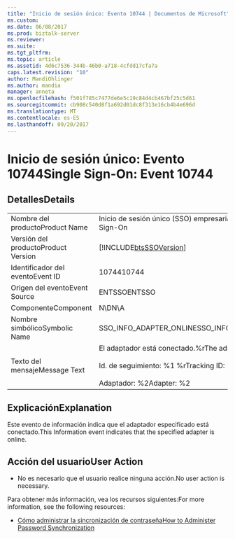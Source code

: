 ```yaml
---
title: "Inicio de sesión único: Evento 10744 | Documentos de Microsoft"
ms.custom: 
ms.date: 06/08/2017
ms.prod: biztalk-server
ms.reviewer: 
ms.suite: 
ms.tgt_pltfrm: 
ms.topic: article
ms.assetid: 4d6c7536-344b-46b0-a718-4cfdd17cfa7a
caps.latest.revision: "10"
author: MandiOhlinger
ms.author: mandia
manager: anneta
ms.openlocfilehash: f501f785c7477de6e5c19c84d4cb467bf25c5d61
ms.sourcegitcommit: cb908c540d8f1a692d01dc8f313e16cb4b4e696d
ms.translationtype: MT
ms.contentlocale: es-ES
ms.lasthandoff: 09/20/2017
---
```

# <a name="single-sign-on-event-10744"></a><span data-ttu-id="4e832-102">Inicio de sesión único: Evento 10744</span><span class="sxs-lookup"><span data-stu-id="4e832-102">Single Sign-On: Event 10744</span></span>
## <a name="details"></a><span data-ttu-id="4e832-103">Detalles</span><span class="sxs-lookup"><span data-stu-id="4e832-103">Details</span></span>  
  
|||  
|-|-|  
|<span data-ttu-id="4e832-104">Nombre del producto</span><span class="sxs-lookup"><span data-stu-id="4e832-104">Product Name</span></span>|<span data-ttu-id="4e832-105">Inicio de sesión único (SSO) empresarial</span><span class="sxs-lookup"><span data-stu-id="4e832-105">Enterprise Single Sign-On</span></span>|  
|<span data-ttu-id="4e832-106">Versión del producto</span><span class="sxs-lookup"><span data-stu-id="4e832-106">Product Version</span></span>|[!INCLUDE[btsSSOVersion](../includes/btsssoversion-md.md)]|  
|<span data-ttu-id="4e832-107">Identificador del evento</span><span class="sxs-lookup"><span data-stu-id="4e832-107">Event ID</span></span>|<span data-ttu-id="4e832-108">10744</span><span class="sxs-lookup"><span data-stu-id="4e832-108">10744</span></span>|  
|<span data-ttu-id="4e832-109">Origen del evento</span><span class="sxs-lookup"><span data-stu-id="4e832-109">Event Source</span></span>|<span data-ttu-id="4e832-110">ENTSSO</span><span class="sxs-lookup"><span data-stu-id="4e832-110">ENTSSO</span></span>|  
|<span data-ttu-id="4e832-111">Componente</span><span class="sxs-lookup"><span data-stu-id="4e832-111">Component</span></span>|<span data-ttu-id="4e832-112">N\D</span><span class="sxs-lookup"><span data-stu-id="4e832-112">N\A</span></span>|  
|<span data-ttu-id="4e832-113">Nombre simbólico</span><span class="sxs-lookup"><span data-stu-id="4e832-113">Symbolic Name</span></span>|<span data-ttu-id="4e832-114">SSO_INFO_ADAPTER_ONLINE</span><span class="sxs-lookup"><span data-stu-id="4e832-114">SSO_INFO_ADAPTER_ONLINE</span></span>|  
|<span data-ttu-id="4e832-115">Texto del mensaje</span><span class="sxs-lookup"><span data-stu-id="4e832-115">Message Text</span></span>|<span data-ttu-id="4e832-116">El adaptador está conectado.%r</span><span class="sxs-lookup"><span data-stu-id="4e832-116">The adapter is online.%r</span></span><br /><br /> <span data-ttu-id="4e832-117">Id. de seguimiento: %1 %r</span><span class="sxs-lookup"><span data-stu-id="4e832-117">Tracking ID: %1%r</span></span><br /><br /> <span data-ttu-id="4e832-118">Adaptador: %2</span><span class="sxs-lookup"><span data-stu-id="4e832-118">Adapter: %2</span></span>|  
  
## <a name="explanation"></a><span data-ttu-id="4e832-119">Explicación</span><span class="sxs-lookup"><span data-stu-id="4e832-119">Explanation</span></span>  
 <span data-ttu-id="4e832-120">Este evento de información indica que el adaptador especificado está conectado.</span><span class="sxs-lookup"><span data-stu-id="4e832-120">This Information event indicates that the specified adapter is online.</span></span>  
  
## <a name="user-action"></a><span data-ttu-id="4e832-121">Acción del usuario</span><span class="sxs-lookup"><span data-stu-id="4e832-121">User Action</span></span>  
  
-   <span data-ttu-id="4e832-122">No es necesario que el usuario realice ninguna acción.</span><span class="sxs-lookup"><span data-stu-id="4e832-122">No user action is necessary.</span></span>  
  
 <span data-ttu-id="4e832-123">Para obtener más información, vea los recursos siguientes:</span><span class="sxs-lookup"><span data-stu-id="4e832-123">For more information, see the following resources:</span></span>  
  
-   [<span data-ttu-id="4e832-124">Cómo administrar la sincronización de contraseña</span><span class="sxs-lookup"><span data-stu-id="4e832-124">How to Administer Password Synchronization</span></span>](../core/how-to-administer-password-synchronization.md)
